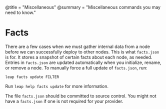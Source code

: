 @title = "Miscellaneous"
@summary = "Miscellaneous commands you may need to know."

Facts
==============================

There are a few cases when we must gather internal data from a node before we can successfully deploy to other nodes. This is what `facts.json` is for. It stores a snapshot of certain facts about each node, as needed. Entries in `facts.json` are updated automatically when you initialize, rename, or remove a node. To manually force a full update of `facts.json`, run:

    leap facts update FILTER

Run `leap help facts update` for more information.

The file `facts.json` should be committed to source control. You might not have a `facts.json` if one is not required for your provider.

